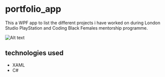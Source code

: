 # portfolio_app
This a WPF app to list the different projects i have worked on during London Studio PlayStation and Coding Black Females mentorship programme. 

![Alt text](https://drive.google.com/file/d/19yDs-_Nh6IyHb7lUZKXRr4TOP3hOxuCP/view?usp=share_link)

## technologies used
- XAML
- C#
